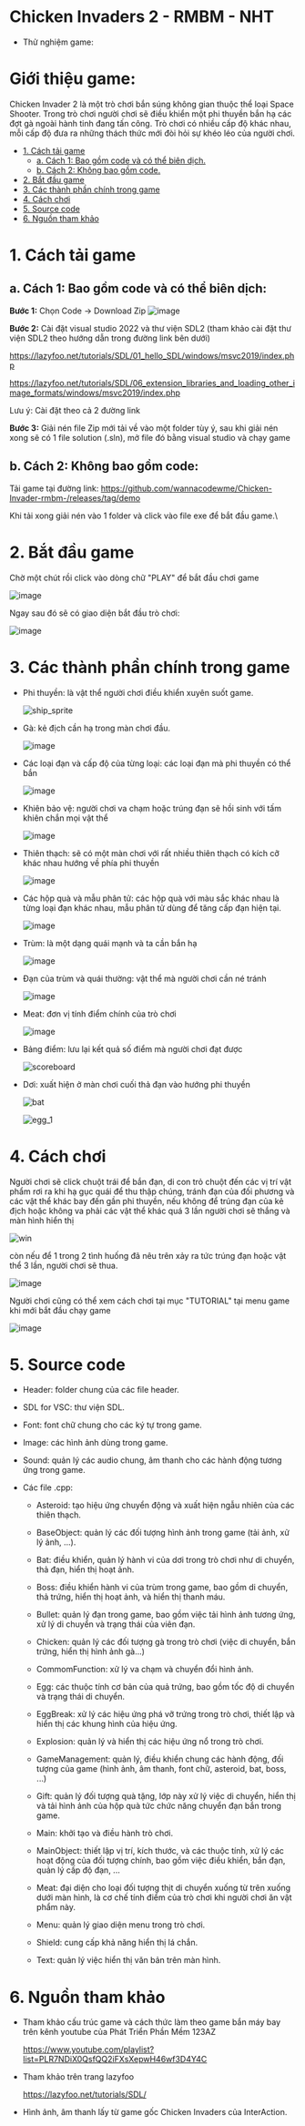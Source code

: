 # Chicken Invaders 2 - RMBM - NHT

- Thử nghiệm game:

# Giới thiệu game: 
Chicken Invader 2 là một trò chơi bắn súng không gian thuộc thể loại Space Shooter. Trong trò chơi người chơi sẽ điều khiển một phi thuyền bắn hạ các đợt gà ngoài hành tinh đang tấn công. Trò chơi có nhiều cấp độ khác nhau, mỗi cấp độ đưa ra những thách thức mới đòi hỏi sự khéo léo của người chơi.

- [1. Cách tải game](#0-cách-tải-game)
    * [a. Cách 1: Bao gồm code và có thể biên dịch.](#a-cách-1-bao-gồm-code-và-có-thể-biên-dịch)
    * [b. Cách 2: Không bao gồm code.](#a-cách-1-không-bao-gồm-code)
- [2. Bắt đầu game](#1bắt-đầu-game)
- [3. Các thành phần chính trong game](#3các-thành-phần-chính-trong-game)
- [4. Cách chơi](#4-cách-chơi)
- [5. Source code](#5-source-code)
- [6. Nguồn tham khảo](#6-nguồn-tham-khảo)


 # 1. Cách tải game 
 
 ## a. Cách 1: Bao gồm code và có thể biên dịch:
 
  **Bước 1:** Chọn Code -> Download Zip 
  ![image](https://github.com/user-attachments/assets/1cccc36c-4c28-44c8-8cb8-fb0139d3c1ee)

  **Bước 2:** Cài đặt visual studio 2022 và thư viện SDL2 (tham khảo cài đặt thư viện SDL2 theo hướng dẫn trong đường link bên dưới)
  
 https://lazyfoo.net/tutorials/SDL/01_hello_SDL/windows/msvc2019/index.php
  
  
 https://lazyfoo.net/tutorials/SDL/06_extension_libraries_and_loading_other_image_formats/windows/msvc2019/index.php
  
  Lưu ý: Cài đặt theo cả 2 đường link 

**Bước 3:** Giải nén file Zip mới tải về vào một folder tùy ý, sau khi giải nén xong sẽ có 1 file solution (.sln), mở file đó bằng visual studio và chạy game

## b. Cách 2: Không bao gồm code:

 Tải game tại đường link: https://github.com/wannacodewme/Chicken-Invader-rmbm-/releases/tag/demo
 
 Khi tải xong giải nén vào 1 folder và click vào file exe để bắt đầu game.\
 
# 2. Bắt đầu game

Chờ một chút rồi click vào dòng chữ "PLAY" để bắt đầu chơi game

![image](https://github.com/user-attachments/assets/85848aba-93c1-43c1-a133-1240291c9a5d)

Ngay sau đó sẽ có giao diện bắt đầu trò chơi:

![image](https://github.com/user-attachments/assets/1d6fbcbd-32ab-4fd8-aad5-c3f45a563bca)

# 3. Các thành phần chính trong game

- Phi thuyền: là vật thể người chơi điều khiển xuyên suốt game.

   ![ship_sprite](https://github.com/user-attachments/assets/9d497b14-5da0-43d7-be1a-cf699e4bc644)

- Gà:  kẻ địch cần hạ trong màn chơi đầu.
  
   ![image](https://github.com/user-attachments/assets/a63e5a69-364e-4bdd-823e-bad1e9408cb5) 
  
- Các loại đạn và cấp độ của từng loại: các loại đạn mà phi thuyền có thể bắn
  
  ![image](https://github.com/user-attachments/assets/d24a6b74-772c-4212-9f22-af63585a669d)
  
- Khiên bảo vệ: người chơi va chạm hoặc trúng đạn sẽ hồi sinh với tấm khiên chắn mọi vật thể

  ![image](https://github.com/user-attachments/assets/c2d2b72c-da21-4645-8cb8-8c05ff547045)

- Thiên thạch: sẽ có một màn chơi với rất nhiều thiên thạch có kích cỡ khác nhau hướng về phía phi thuyền
  
  ![image](https://github.com/user-attachments/assets/4711f16f-3591-4f9f-b566-573b22e05018)

- Các hộp quà và mẫu phân tử: các hộp quà với màu sắc khác nhau là từng loại đạn khác nhau, mẫu phân tử dùng để tăng cấp đạn hiện tại.
   
  ![image](https://github.com/user-attachments/assets/ca7cb685-bed1-46df-9702-20f966793365)

- Trùm: là một dạng quái mạnh và ta cần bắn hạ
  
  ![image](https://github.com/user-attachments/assets/7641b003-75a4-4f57-82c2-0ff3b9b0aaf6)
 
- Đạn của trùm và quái thường: vật thể mà người chơi cần né tránh

  ![image](https://github.com/user-attachments/assets/d9222bd7-86e4-4023-97ae-26c0be352831)

- Meat: đơn vị tính điểm chính của trò chơi
  
  ![image](https://github.com/user-attachments/assets/efd5f6f6-3144-437d-9ccd-b3db632fd10d)

- Bảng điểm: lưu lại kết quả số điểm mà người chơi đạt được

  ![scoreboard](https://github.com/user-attachments/assets/cd57e264-6491-45e3-876e-11b5fae913ed)

- Dơi: xuất hiện ở màn chơi cuối thả đạn vào hướng phi thuyền
  
  ![bat](https://github.com/user-attachments/assets/89c07437-d1d7-4f7b-ab61-105eaf7c7a51)

  ![egg_1](https://github.com/user-attachments/assets/e64b0660-9b50-41de-be49-3dbfd054c8f7)


# 4. Cách chơi
Người chơi sẽ click chuột trái để bắn đạn, di con trỏ chuột đến các vị trí vật phẩm rơi ra khi hạ gục quái để thu thập chúng, tránh đạn của đối phương và các vật thể khác bay đến gần phi thuyền, nếu không để trúng đạn của kẻ địch hoặc không va phải các vật thể khác quá 3 lần người chơi sẽ thắng và màn hình hiển thị

![win](https://github.com/user-attachments/assets/da317650-23be-47fd-9b1b-3768713d0702)

còn nếu để 1 trong 2 tình huống đã nêu trên xảy ra tức trúng đạn hoặc vật thể 3 lần, người chơi sẽ thua.

![image](https://github.com/user-attachments/assets/1562806b-e7be-4eeb-b69b-9bf0fbd83b6d)

Người chơi cũng có thể xem cách chơi tại mục "TUTORIAL" tại menu game khi mới bắt đầu chạy game

![image](https://github.com/user-attachments/assets/699b8b01-4cec-48ec-b69a-82453717aff4)

# 5. Source code

- Header: folder chung của các file header.
  
- SDL for VSC: thư viện SDL.
  
- Font: font chữ chung cho các ký tự trong game.
  
- Image: các hình ảnh dùng trong game.
  
- Sound: quản lý các audio chung, âm thanh cho các hành động tương ứng trong game.
  
- Các file .cpp:
  
  - Asteroid: tạo hiệu ứng chuyển động và xuất hiện ngẫu nhiên của các thiên thạch.
    
  - BaseObject: quản lý các đối tượng hình ảnh trong game (tải ảnh, xử lý ảnh, ...).
    
  - Bat: điều khiển, quản lý hành vi của dơi trong trò chơi như di chuyển, thả đạn, hiển thị hoạt ảnh.
    
  - Boss: điều khiển hành vi của trùm trong game, bao gồm di chuyển, thả trứng, hiển thị hoạt ảnh, và hiển thị thanh máu.
    
  - Bullet: quản lý đạn trong game, bao gồm việc tải hình ảnh tương ứng, xử lý di chuyển và trạng thái của viên đạn.
    
  - Chicken: quản lý các đối tượng gà trong trò chơi (việc di chuyển, bắn trứng, hiển thị hình ảnh gà...)
    
  - CommomFunction: xử lý va chạm và chuyển đổi hình ảnh.
    
  - Egg: các thuộc tính cơ bản của quả trứng, bao gồm tốc độ di chuyển và trạng thái di chuyển.
    
  - EggBreak: xử lý các hiệu ứng phá vỡ trứng trong trò chơi, thiết lập và hiển thị các khung hình của hiệu ứng.
    
  - Explosion: quản lý và hiển thị các hiệu ứng nổ trong trò chơi.
    
  - GameManagement: quản lý, điều khiển chung các hành động, đối tượng của game (hình ảnh, âm thanh, font chữ, asteroid, bat, boss, ...)
    
  - Gift: quản lý đối tượng quà tặng, lớp này xử lý việc di chuyển, hiển thị và tải hình ảnh của hộp quà tức chức năng chuyển đạn bắn trong game.
    
  - Main: khởi tạo và điều hành trò chơi.
    
  - MainObject: thiết lập vị trí, kích thước, và các thuộc tính, xử lý các hoạt động của đối tượng chính, bao gồm việc điều khiển, bắn đạn, quản lý cấp độ đạn, ...
    
  - Meat: đại diện cho loại đối tượng thịt di chuyển xuống từ trên xuống dưới màn hình, là cơ chế tính điểm của trò chơi khi người chơi ăn vật phẩm này.
    
  - Menu: quản lý giao diện menu trong trò chơi.
    
  - Shield: cung cấp khả năng hiển thị lá chắn.
    
  - Text: quản lý việc hiển thị văn bản trên màn hình.
    
# 6. Nguồn tham khảo
- Tham khảo cấu trúc game và cách thức làm theo game bắn máy bay trên kênh youtube của Phát Triển Phần Mềm 123AZ
  
  https://www.youtube.com/playlist?list=PLR7NDiX0QsfQQ2iFXsXepwH46wf3D4Y4C
  
- Tham khảo trên trang lazyfoo
  
  https://lazyfoo.net/tutorials/SDL/

- Hình ảnh, âm thanh lấy từ game gốc Chicken Invaders của InterAction.
  
